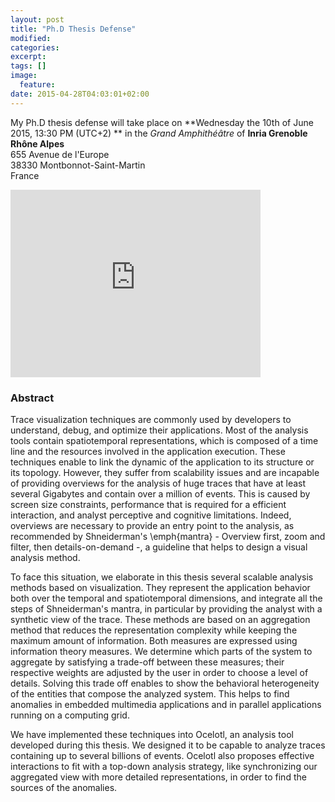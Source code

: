 ```yaml
---
layout: post
title: "Ph.D Thesis Defense"
modified:
categories: 
excerpt:
tags: []
image:
  feature:
date: 2015-04-28T04:03:01+02:00
---
```

My Ph.D thesis defense will take place on **Wednesday the 10th of June 2015, 13:30 PM (UTC+2) ** in the *Grand Amphithéâtre* of **Inria Grenoble Rhône Alpes**  
655 Avenue de l'Europe  
38330 Montbonnot-Saint-Martin  
France
  
    
      

<iframe src="https://www.google.com/maps/embed?pb=!1m14!1m8!1m3!1d5621.147739983848!2d5.807397938471249!3d45.2159579125406!3m2!1i1024!2i768!4f13.1!3m3!1m2!1s0x0%3A0x60b3d32a7c64c8f0!2sInria+Grenoble+Rh%C3%B4ne-Alpes!5e0!3m2!1sfr!2sfr!4v1430126613768" width="400" height="300" frameborder="0" style="border:0"></iframe>
  

### Abstract

Trace visualization techniques are commonly used by developers to understand, debug, and optimize their applications.
Most of the analysis tools contain spatiotemporal representations, which is composed of a time line and the resources involved in the application execution. These techniques enable to link the dynamic of the application to its structure or its topology.
However, they suffer from scalability issues and are incapable of providing overviews for the analysis of huge traces that have at least several Gigabytes and contain over a million of events. This is caused by screen size constraints, performance that is required for a efficient interaction, and analyst perceptive and cognitive limitations. Indeed, overviews are necessary to provide an entry point to the analysis, as recommended by Shneiderman's \emph{mantra} - Overview first, zoom and filter, then details-on-demand -, a guideline that helps to design a visual analysis method.
  
To face this situation, we elaborate in this thesis several scalable analysis methods based on visualization. They represent the application behavior both over the temporal and spatiotemporal dimensions, and integrate all the steps of Shneiderman's mantra, in particular by providing the analyst with a synthetic view of the trace.
These methods are based on an aggregation method that reduces the representation complexity while keeping the maximum amount of  information. Both measures are expressed using information theory measures. We determine which parts of the system to aggregate by satisfying a trade-off between these measures; their respective weights are adjusted by the user in order to choose a level of details. Solving this trade off enables to show the behavioral heterogeneity of the entities that compose the analyzed system. This helps to find anomalies in embedded multimedia applications and in parallel applications running on a computing grid.
  
We have implemented these techniques into Ocelotl, an analysis tool developed during this thesis. We designed it to be capable to analyze traces containing up to several billions of events. Ocelotl also proposes effective interactions to fit with a top-down analysis strategy, like synchronizing our aggregated view with more detailed representations, in order to find the sources of the anomalies.
